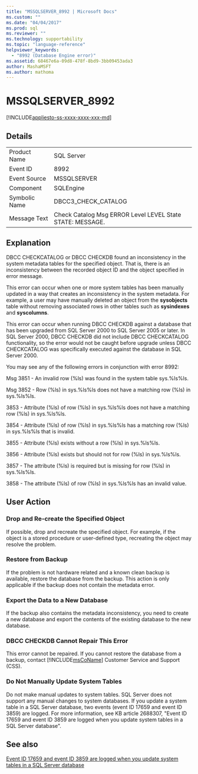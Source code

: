 ```yaml
---
title: "MSSQLSERVER_8992 | Microsoft Docs"
ms.custom: ""
ms.date: "04/04/2017"
ms.prod: sql
ms.reviewer: ""
ms.technology: supportability
ms.topic: "language-reference"
helpviewer_keywords: 
  - "8992 (Database Engine error)"
ms.assetid: 68467e6a-09d8-478f-8bd9-3bb09453ada3
author: MashaMSFT
ms.author: mathoma
---
```

# MSSQLSERVER_8992
[!INCLUDE[appliesto-ss-xxxx-xxxx-xxx-md](../../includes/appliesto-ss-xxxx-xxxx-xxx-md.md)]
  
## Details  
  
|||  
|-|-|  
|Product Name|SQL Server|  
|Event ID|8992|  
|Event Source|MSSQLSERVER|  
|Component|SQLEngine|  
|Symbolic Name|DBCC3_CHECK_CATALOG|  
|Message Text|Check Catalog Msg ERROR Level LEVEL State STATE: MESSAGE.|  
  
## Explanation  
DBCC CHECKCATALOG or DBCC CHECKDB found an inconsistency in the system metadata tables for the specified object. That is, there is an inconsistency between the recorded object ID and the object specified in error message.  
  
This error can occur when one or more system tables has been manually updated in a way that creates an inconsistency in the system metadata. For example, a user may have manually deleted an object from the **sysobjects** table without removing associated rows in other tables such as **sysindexes** and **syscolumns**.  
  
This error can occur when running DBCC CHECKDB against a database that has been upgraded from SQL Server 2000 to SQL Server 2005 or later. In SQL Server 2000, DBCC CHECKDB did not include DBCC CHECKCATALOG functionality, so the error would not be caught before upgrade unless DBCC CHECKCATALOG was specifically executed against the database in SQL Server 2000.  
  
You may see any of the following errors in conjunction with error 8992:  
  
Msg 3851 - An invalid row (%ls) was found in the system table sys.%ls%ls.  
  
Msg 3852 - Row (%ls) in sys.%ls%ls does not have a matching row (%ls) in sys.%ls%ls.  
  
3853 - Attribute (%ls) of row (%ls) in sys.%ls%ls does not have a matching row (%ls) in sys.%ls%ls.  
  
3854 - Attribute (%ls) of row (%ls) in sys.%ls%ls has a matching row (%ls) in sys.%ls%ls that is invalid.  
  
3855 - Attribute (%ls) exists without a row (%ls) in sys.%ls%ls.  
  
3856 - Attribute (%ls) exists but should not for row (%ls) in sys.%ls%ls.  
  
3857 - The attribute (%ls) is required but is missing for row (%ls) in sys.%ls%ls.  
  
3858 - The attribute (%ls) of row (%ls) in sys.%ls%ls has an invalid value.  
  
## User Action  
  
### Drop and Re-create the Specified Object  
If possible, drop and recreate the specified object. For example, if the object is a stored procedure or user-defined type, recreating the object may resolve the problem.  
  
### Restore from Backup  
If the problem is not hardware related and a known clean backup is available, restore the database from the backup. This action is only applicable if the backup does not contain the metadata error.  
  
### Export the Data to a New Database  
If the backup also contains the metadata inconsistency, you need to create a new database and export the contents of the existing database to the new database.  
  
### DBCC CHECKDB Cannot Repair This Error  
This error cannot be repaired.  If you cannot restore the database from a backup, contact [!INCLUDE[msCoName](../../includes/msconame-md.md)] Customer Service and Support (CSS).  
  
### Do Not Manually Update System Tables  
Do not make manual updates to system tables. SQL Server does not support any manual changes to system databases. If you update a system table in a SQL Server database, two events (event ID 17659 and event ID 3859) are logged. For more information, see KB article 2688307, "Event ID 17659 and event ID 3859 are logged when you update system tables in a SQL Server database".  
  
## See also  
[Event ID 17659 and event ID 3859 are logged when you update system tables in a SQL Server database](https://support.microsoft.com/kb/2688307/EN-US)  
  
